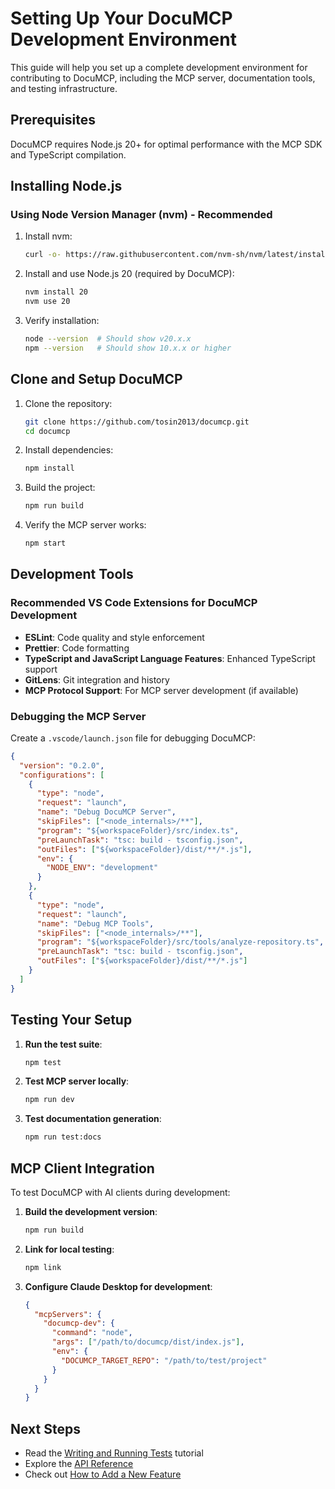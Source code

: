 # Setting Up Your DocuMCP Development Environment

This guide will help you set up a complete development environment for contributing to DocuMCP, including the MCP server, documentation tools, and testing infrastructure.

## Prerequisites

DocuMCP requires Node.js 20+ for optimal performance with the MCP SDK and TypeScript compilation.

## Installing Node.js

### Using Node Version Manager (nvm) - Recommended

1. Install nvm:
   ```bash
   curl -o- https://raw.githubusercontent.com/nvm-sh/nvm/latest/install.sh | bash
   ```

2. Install and use Node.js 20 (required by DocuMCP):
   ```bash
   nvm install 20
   nvm use 20
   ```

3. Verify installation:
   ```bash
   node --version  # Should show v20.x.x
   npm --version   # Should show 10.x.x or higher
   ```

## Clone and Setup DocuMCP

1. Clone the repository:
   ```bash
   git clone https://github.com/tosin2013/documcp.git
   cd documcp
   ```

2. Install dependencies:
   ```bash
   npm install
   ```

3. Build the project:
   ```bash
   npm run build
   ```

4. Verify the MCP server works:
   ```bash
   npm start
   ```

## Development Tools

### Recommended VS Code Extensions for DocuMCP Development

- **ESLint**: Code quality and style enforcement
- **Prettier**: Code formatting
- **TypeScript and JavaScript Language Features**: Enhanced TypeScript support
- **GitLens**: Git integration and history
- **MCP Protocol Support**: For MCP server development (if available)

### Debugging the MCP Server

Create a `.vscode/launch.json` file for debugging DocuMCP:
```json
{
  "version": "0.2.0",
  "configurations": [
    {
      "type": "node",
      "request": "launch",
      "name": "Debug DocuMCP Server",
      "skipFiles": ["<node_internals>/**"],
      "program": "${workspaceFolder}/src/index.ts",
      "preLaunchTask": "tsc: build - tsconfig.json",
      "outFiles": ["${workspaceFolder}/dist/**/*.js"],
      "env": {
        "NODE_ENV": "development"
      }
    },
    {
      "type": "node",
      "request": "launch",
      "name": "Debug MCP Tools",
      "skipFiles": ["<node_internals>/**"],
      "program": "${workspaceFolder}/src/tools/analyze-repository.ts",
      "preLaunchTask": "tsc: build - tsconfig.json",
      "outFiles": ["${workspaceFolder}/dist/**/*.js"]
    }
  ]
}
```

## Testing Your Setup

1. **Run the test suite**:
   ```bash
   npm test
   ```

2. **Test MCP server locally**:
   ```bash
   npm run dev
   ```

3. **Test documentation generation**:
   ```bash
   npm run test:docs
   ```

## MCP Client Integration

To test DocuMCP with AI clients during development:

1. **Build the development version**:
   ```bash
   npm run build
   ```

2. **Link for local testing**:
   ```bash
   npm link
   ```

3. **Configure Claude Desktop for development**:
   ```json
   {
     "mcpServers": {
       "documcp-dev": {
         "command": "node",
         "args": ["/path/to/documcp/dist/index.js"],
         "env": {
           "DOCUMCP_TARGET_REPO": "/path/to/test/project"
         }
       }
     }
   }
   ```

## Next Steps

- Read the [Writing and Running Tests](writing-and-running-tests.md) tutorial
- Explore the [API Reference](../reference/api-reference.md)
- Check out [How to Add a New Feature](../how-to/how-to-add-a-new-feature.md)

